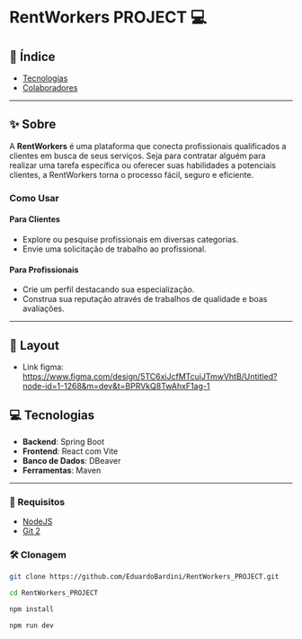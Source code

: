 # RentWorkers PROJECT 💻

## 📌 Índice
- [Tecnologias](#technologies)  
- [Colaboradores](#colab)  

---
## ✨ Sobre
A **RentWorkers** é uma plataforma que conecta profissionais qualificados a clientes em busca de seus serviços. Seja para contratar alguém para realizar uma tarefa específica ou oferecer suas habilidades a potenciais clientes, a RentWorkers torna o processo fácil, seguro e eficiente.

### Como Usar  

#### Para Clientes
- Explore ou pesquise profissionais em diversas categorias.   
- Envie uma solicitação de trabalho ao profissional.  
#### Para Profissionais
- Crie um perfil destacando sua especialização.
- Construa sua reputação através de trabalhos de qualidade e boas avaliações.  

---

## 🎨 Layout

- Link figma: https://www.figma.com/design/5TC6xiJcfMTcuiJTmwVhtB/Untitled?node-id=1-1268&m=dev&t=BPRVkQ8TwAhxF1ag-1

## 💻 Tecnologias

- **Backend**: Spring Boot  
- **Frontend**: React com Vite  
- **Banco de Dados**: DBeaver  
- **Ferramentas**: Maven  

---


### 🔧 Requisitos
- [NodeJS](https://github.com/)  
- [Git 2](https://github.com/)  

### 🛠️ Clonagem

```bash
git clone https://github.com/EduardoBardini/RentWorkers_PROJECT.git

cd RentWorkers_PROJECT

npm install

npm run dev

````





